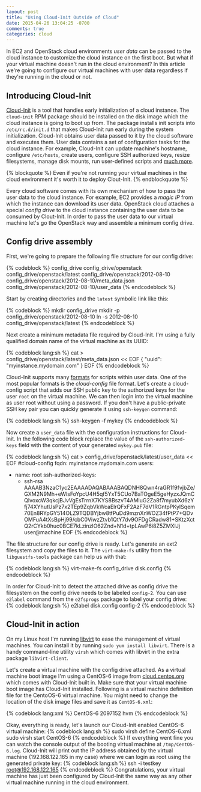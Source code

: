 ```yaml
---
layout: post
title: "Using Cloud-Init Outside of Cloud"
date: 2015-04-26 13:04:25 -0700
comments: true
categories: cloud
---
```

In EC2 and OpenStack cloud environments *user data* can be passed to the cloud instance to customize the cloud instance on the first boot. But what if your virtual machine doesn't run in the cloud environment? In this article we're going to configure our virtual machines with user data regardless if they're running in the cloud or not.

<!-- more -->

Introducing Cloud-Init
----------------------

[Cloud-Init](https://cloudinit.readthedocs.org/en/latest/ "Cloud-Init documentation") is a tool that handles early initialization of a cloud instance. The `cloud-init` RPM package should be installed on the disk image which the cloud instance is going to boot up from. The package installs init scripts into `/etc/rc.d/init.d` that makes Cloud-Init run early during the system initialization. Cloud-Init obtains user data passed to it by the cloud software and executes them. User data contains a set of configuration tasks for the cloud instance. For example, Cloud-Init can update machine's hostname, configure `/etc/hosts`, create users, configure SSH authorized keys, resize filesystems, manage disk mounts, run user-defined scripts and [much more](https://cloudinit.readthedocs.org/en/latest/topics/examples.html "Cloud config examples").

{% blockquote %}
Even if you're not running your virtual machines in the cloud environment it's worth it to deploy Clout-Init.
{% endblockquote %}

Every cloud software comes with its own mechanism of how to pass the user data to the cloud instance. For example, EC2 provides a *magic IP* from which the instance can download its user data. OpenStack cloud attaches a special *config drive* to the cloud instance containing the user data to be consumed by Clout-Init. In order to pass the user data to our virtual machine let's go the OpenStack way and assemble a minimum config drive.

Config drive assembly
---------------------
First, we're going to prepare the following file structure for our config drive:

{% codeblock %}
config_drive
config_drive/openstack
config_drive/openstack/latest
config_drive/openstack/2012-08-10
config_drive/openstack/2012-08-10/meta_data.json
config_drive/openstack/2012-08-10/user_data
{% endcodeblock %}

Start by creating directories and the `latest` symbolic link like this:

{% codeblock %}
mkdir config_drive
mkdir -p config_drive/openstack/2012-08-10
ln -s 2012-08-10 config_drive/openstack/latest
{% endcodeblock %}

Next create a minimum metadata file required by Cloud-Init. I'm using a fully qualified domain name of the virtual machine as its UUID:

{% codeblock lang:sh %}
cat > config_drive/openstack/latest/meta_data.json << EOF
{
    "uuid": "myinstance.mydomain.com"
}
EOF
{% endcodeblock %}

Cloud-Init supports many [formats](https://cloudinit.readthedocs.org/en/latest/topics/format.html "Cloud-Init user data formats") for scripts within user data. One of the most popular formats is the *cloud-config* file format. Let's create a cloud-config script that adds our SSH public key to the authorized keys for the user `root` on the virtual machine. We can then login into the virtual machine as user root without using a password. If you don't have a public-private SSH key pair you can quickly generate it using `ssh-keygen` command:

{% codeblock lang:sh %}
ssh-keygen -f mykey
{% endcodeblock %}

Now create a `user_data` file with the configuration instructions for Cloud-Init. In the following code block replace the value of the `ssh-authorized-keys` field with the content of your generated `mykey.pub` file:

{% codeblock lang:sh %}
cat > config_drive/openstack/latest/user_data << EOF
#cloud-config
fqdn: myinstance.mydomain.com
users:
  - name: root
    ssh-authorized-keys:
      - ssh-rsa AAAAB3NzaC1yc2EAAAADAQABAAABAQDNH8Qwn4raGR1f9fvjbZe/GXM2N9Mh+eWlsFoYpcU4H5qf5YxT5CUo7BaTOgeE5geHyzxJQmCQlvoxcW3qkcjBJvVgEsTrrnX7KYS8BszvT4AMIuG2Za8f7myubXd6zYfj74XYhutUsPz7x2TEp9ZqbVkWcaElrQFxF2AzF7dV1RGntpPKyISqem70En8RYpGY514OLZ9TQDBYjbw8tfPuDd9mznXnWOZ34fPtP7+QDvOMFuA4tXsBpHj99/cbC0ViwzZtvb1QtY7dv9OFDgCRadw81+SKtzXctQ2rCYkb0huc0BCE7kLzinzlO62Znd+N1d+tpLAwP6i8Z5ZMXIJj user@machine
EOF
{% endcodeblock %}

The file structure for our config drive is ready. Let's generate an ext2 filesystem and copy the files to it. The `virt-make-fs` utility from the `libguestfs-tools` package can help us with that:

{% codeblock lang:sh %}
virt-make-fs config_drive disk.config
{% endcodeblock %}

In order for Cloud-Init to detect the attached drive as config drive the filesystem on the config drive needs to be labeled `config-2`. You can use `e2label` command from the `e2fsprogs` package to label your config drive:
{% codeblock lang:sh %}
e2label disk.config config-2
{% endcodeblock %}

Cloud-Init in action
--------------------
On my Linux host I'm running [libvirt](http://libvirt.org/ "Libvirt - The virtualization API") to ease the management of virtual machines. You can install it by running `sudo yum install libvirt`. There is a handy command-line utility `virsh` which comes  with libvirt in the extra package `libvirt-client`.

Let's create a virtual machine with the config drive attached. As a virtual machine boot image I'm using a CentOS-6 image from [cloud.centos.org](http://cloud.centos.org/centos/6/images/ "CentOS-6 cloud images") which comes with Cloud-Init built in. Make sure that your virtual machine boot image has Cloud-Init installed. Following is a virtual machine definition file for the CentoOS-6 virtual machine. You might need to change the location of the disk image files and save it as `CentOS-6.xml`:

{% codeblock lang:xml %}
<domain type='kvm'>
  <name>CentOS-6</name>
  <memory unit='KiB'>2097152</memory>
  <os>
    <type>hvm</type>
  </os>
  <devices>
    <disk type='file' device='disk'>
      <driver name="qemu" type="qcow2"/>
      <source file='/tmp/CentOS-6-x86_64-GenericCloud.qcow2'/>
      <target bus="virtio" dev="vda"/>
    </disk>
    <disk type='file' device='disk'>
      <driver name="qemu" type="raw"/>
      <source file='/tmp/disk.config'/>
      <target bus="virtio" dev="vdb"/>
    </disk>
    <interface type='network'>
      <source network='default'/>
    </interface>
    <serial type="file">
      <source path="/tmp/CentOS-6.log"/>
    </serial>
  </devices>
</domain>
{% endcodeblock %}

Okay, everything is ready, let's launch our Cloud-Init enabled CentOS-6 virtual machine:
{% codeblock lang:sh %}
sudo virsh define CentOS-6.xml
sudo virsh start CentOS-6
{% endcodeblock %}
If everything went fine you can watch the console output of the booting virtual machine at `/tmp/CentOS-6.log`. Cloud-Init will print out the IP address obtained by the virtual machine (192.168.122.165 in my case) where we can login as root using the generated private key:
{% codeblock lang:sh %}
ssh -i testkey root@192.168.122.165
{% endcodeblock %}
Congratulations, your virtual machine has just been configured by Cloud-Init the same way as any other virtual machine running in the cloud environment.
